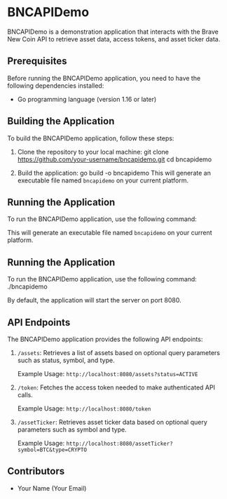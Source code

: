 # BNCAPIDemo

BNCAPIDemo is a demonstration application that interacts with the Brave New Coin API to retrieve asset data, access tokens, and asset ticker data.

## Prerequisites

Before running the BNCAPIDemo application, you need to have the following dependencies installed:

- Go programming language (version 1.16 or later)

## Building the Application

To build the BNCAPIDemo application, follow these steps:

1. Clone the repository to your local machine:
git clone https://github.com/your-username/bncapidemo.git
cd bncapidemo

2. Build the application:
go build -o bncapidemo
This will generate an executable file named `bncapidemo` on your current platform.

## Running the Application

To run the BNCAPIDemo application, use the following command:

This will generate an executable file named `bncapidemo` on your current platform.

## Running the Application

To run the BNCAPIDemo application, use the following command:
./bncapidemo

By default, the application will start the server on port 8080.

## API Endpoints

The BNCAPIDemo application provides the following API endpoints:

1. `/assets`: Retrieves a list of assets based on optional query parameters such as status, symbol, and type.

   Example Usage: `http://localhost:8080/assets?status=ACTIVE`

2. `/token`: Fetches the access token needed to make authenticated API calls.

   Example Usage: `http://localhost:8080/token`

3. `/assetTicker`: Retrieves asset ticker data based on optional query parameters such as symbol and type.

   Example Usage: `http://localhost:8080/assetTicker?symbol=BTC&type=CRYPTO`


## Contributors

- Your Name (Your Email)
